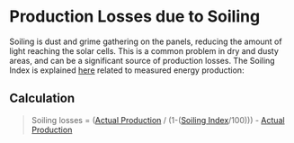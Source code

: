 # Production Losses due to Soiling
Soiling is dust and grime gathering on the panels, reducing the amount of light reaching the solar cells. This is a common problem in dry and dusty areas, and can be a significant source of production losses. The Soiling Index is explained [here](../yield_and_weather/soiling_index.md) related to measured energy production:


## Calculation

> Soiling losses = ([Actual Production](../yield_and_weather/actual_production.md) / (1-([Soiling Index](../yield_and_weather/soiling_index.md)/100))) - [Actual Production](../yield_and_weather/actual_production.md)

